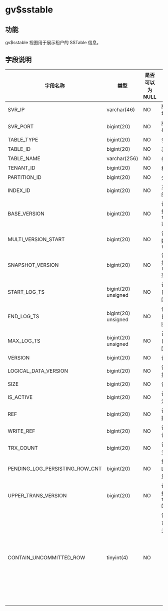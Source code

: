 gv$sstable 
===============================



功能 
-----------------------

gv$sstable 视图用于展示租户的 SSTable 信息。

字段说明 
-------------------------



|              字段名称              |         类型          | 是否可以为 NULL |                                                                               描述                                                                               |
|--------------------------------|---------------------|------------|----------------------------------------------------------------------------------------------------------------------------------------------------------------|
| SVR_IP                         | varchar(46)         | NO         | 服务器的 IP 地址                                                                                                                                                     |
| SVR_PORT                       | bigint(20)          | NO         | 服务器的端口号                                                                                                                                                        |
| TABLE_TYPE                     | bigint(20)          | NO         | 表的类型                                                                                                                                                           |
| TABLE_ID                       | bigint(20)          | NO         | 表 ID                                                                                                                                                           |
| TABLE_NAME                     | varchar(256)        | NO         | 表名                                                                                                                                                             |
| TENANT_ID                      | bigint(20)          | NO         | 租户 ID                                                                                                                                                          |
| PARTITION_ID                   | bigint(20)          | NO         | 分区 ID                                                                                                                                                          |
| INDEX_ID                       | bigint(20)          | NO         | 主表或索引表的 ID                                                                                                                                                     |
| BASE_VERSION                   | bigint(20)          | NO         | 该表中存储数据的 `trans_version` 范围的最小值                                                                                                                                |
| MULTI_VERSION_START            | bigint(20)          | NO         | 该表中多版本数据的起始 `trans_version`                                                                                                                                    |
| SNAPSHOT_VERSION               | bigint(20)          | NO         | 该表中存储数据的 `trans_version` 范围的最大值                                                                                                                                |
| START_LOG_TS                   | bigint(20) unsigned | NO         | 该表中数据的日志时间戳范围的左边界                                                                                                                                              |
| END_LOG_TS                     | bigint(20) unsigned | NO         | 该表中数据的日志时间戳范围的右边界                                                                                                                                              |
| MAX_LOG_TS                     | bigint(20) unsigned | NO         | 该表中数据的日志时间戳范围的最大值                                                                                                                                              |
| VERSION                        | bigint(20)          | NO         | 该表的版本                                                                                                                                                          |
| LOGICAL_DATA_VERSION           | bigint(20)          | NO         | 该表的逻辑数据版本                                                                                                                                                      |
| SIZE                           | bigint(20)          | NO         | 该表的大小                                                                                                                                                          |
| IS_ACTIVE                      | bigint(20)          | NO         | 该表是否处于活跃状态                                                                                                                                                     |
| REF                            | bigint(20)          | NO         | 该表引用的计数                                                                                                                                                        |
| WRITE_REF                      | bigint(20)          | NO         | 该表写引用的计数                                                                                                                                                       |
| TRX_COUNT                      | bigint(20)          | NO         | 该表上活跃事务的数量                                                                                                                                                     |
| PENDING_LOG_PERSISTING_ROW_CNT | bigint(20)          | NO         | 持久化 Redo Log 的回收数量                                                                                                                                             |
| UPPER_TRANS_VERSION            | bigint(20)          | NO         | 该表中存储数据的 `trans_version` 的上限                                                                                                                                   |
| CONTAIN_UNCOMMITTED_ROW        | tinyint(4)          | NO         | 该表中是否包含未提交的事务行： <ul><li>0：表示该表中不包含未提交的事务行</li><li>1：表示该表中包含未提交的事务行</li></ul>    |


